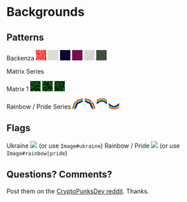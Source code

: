# Backgrounds



## Patterns

Backenza
![](backenza-24x24.png)
![](colorful-24x24.png)
![](midnight-24x24.png)
![](purple-24x24.png)
![](snowy-24x24.png)
![](swamp-24x24.png)


Matrix Series

Matrix 1
![](matrix1-24x24.png)
![](matrix2-24x24.png)
![](matrix3-24x24.png)

Rainbow / Pride Series
![](rainbow1-24x24.png)
![](rainbow2-24x24.png)
![](rainbow3-24x24.png)
![](rainbow4-24x24.png)


## Flags

Ukraine
![](flag_ukraine.png)  (or use `Image#ukraine`)
Rainbow / Pride
![](flag_rainbow.png)  (or use `Image#rainbow|pride`)







## Questions? Comments?

Post them on the [CryptoPunksDev reddit](https://old.reddit.com/r/CryptoPunksDev). Thanks.

